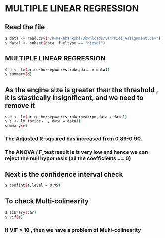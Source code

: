# MULTIPLE LINEAR REGRESSION
## Read the file

```bash
$ data <- read.csv("/home/akanksha/Downloads/CarPrice_Assignment.csv")
$ data1 <- subset(data, fueltype == "diesel")
```
## MULTIPLE LINEAR REGRESSION

```bash
$ d <- lm(price~horsepower+stroke,data = data1)
$ summary(d)
```
## As the engine size is greater than the threshold , it is stastically insignificant, and we need to remove it
```bash
$ e <- lm(price~horsepower+stroke+peakrpm,data = data1)
$ s <- lm (price~. , data = data1)
summary(e)
```
### The Adjusted R-squared has increased from 0.89-0.90.
### The ANOVA / F_test result is is very low and hence we can reject the null hypothesis (all the coefficients == 0)
## Next is the confidence interval check
```bash
$ confint(e,level = 0.95)
```
## To check Multi-colinearity
```bash
$ library(car)
$ vif(e)
```
### If VIF > 10 , then we have a problem of Multi-colinearity
